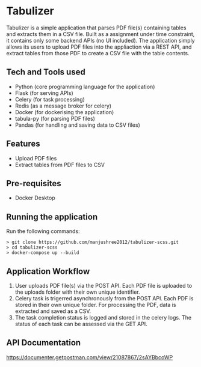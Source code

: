 # Tabulizer
Tabulizer is a simple application that parses PDF file(s) containing tables and extracts them in a CSV file. Built as a assignment under time constraint, it contains only some backend APIs (no UI included). The application simply allows its users to upload PDF files into the appliaction via a REST API, and extract tables from those PDF to create a CSV file with the table contents.

## Tech and Tools used
- Python (core programming language for the application)
- Flask (for serving APIs)
- Celery (for task processing)
- Redis (as a message broker for celery)
- Docker (for dockerising the application)
- tabula-py (for parsing PDF files)
- Pandas (for handling and saving data to CSV files)

## Features
- Upload PDF files
- Extract tables from PDF files to CSV

## Pre-requisites
- Docker Desktop

## Running the application
Run the following commands:
```
> git clone https://github.com/manjushree2012/tabulizer-scss.git
> cd tabulizer-scss
> docker-compose up --build
```

## Application Workflow
1. User uploads PDF file(s) via the POST API. Each PDF file is uploaded to the uploads folder with their own unique identifier.
2. Celery task is trigerred asynchronously from the POST API. Each PDF is stored in their own unique folder. For processing the PDF, data is extracted and saved as a CSV. 
3. The task completion status is logged and stored in the celery logs. The status of each task can be assessed via the GET API.

## API Documentation 
https://documenter.getpostman.com/view/21087867/2sAYBbcoWP
